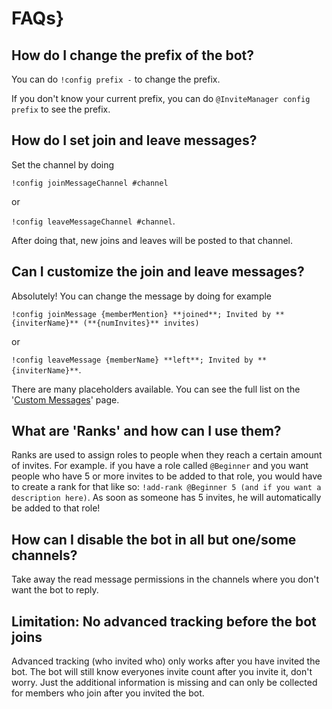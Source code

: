 # FAQs}

## How do I change the prefix of the bot?

You can do `!config prefix -` to change the prefix.

If you don't know your current prefix, you can do `@InviteManager config prefix` to see the prefix.

## How do I set join and leave messages?

Set the channel by doing

`!config joinMessageChannel #channel`

or

`!config leaveMessageChannel #channel`.

After doing that, new joins and leaves will be posted to that channel.

## Can I customize the join and leave messages?

Absolutely! You can change the message by doing for example

`!config joinMessage {memberMention} **joined**; Invited by **{inviterName}** (**{numInvites}** invites)`

or

`!config leaveMessage {memberName} **left**; Invited by **{inviterName}**`.

There are many placeholders available. You can see the full list on the '[Custom Messages](/pl/modules/invites/custom-messages.md)' page.

## What are 'Ranks' and how can I use them?

Ranks are used to assign roles to people when they reach a certain amount of invites. For example. if you have a role called `@Beginner` and you want people who have 5 or more invites to be added to that role, you would have to create a rank for that like so: `!add-rank @Beginner 5 (and if you want a description here)`. As soon as someone has 5 invites, he will automatically be added to that role!

## How can I disable the bot in all but one/some channels?

Take away the read message permissions in the channels where you don't want the bot to reply.

## Limitation: No advanced tracking before the bot joins

Advanced tracking (who invited who) only works after you have invited the bot. The bot will still know everyones invite count after you invite it, don't worry. Just the additional information is missing and can only be collected for members who join after you invited the bot.
